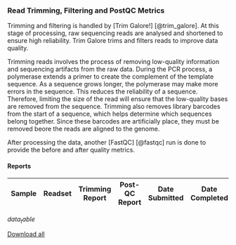 ### Read Trimming, Filtering and PostQC Metrics

Trimming and filtering is handled by [Trim Galore!] [@trim_galore]. At this stage of processing, raw sequencing reads are analysed and shortened to ensure high reliability. Trim Galore trims and filters reads to improve data quality.

Trimming reads involves the process of removing low-quality information and sequencing artifacts from the raw data. During the PCR process, a polymerase extends a primer to create the complement of the template sequence. As a sequence grows longer, the polymerase may make more errors in the sequence. This reduces the reliability of a sequence. Therefore, limiting the size of the read will ensure that the low-quality bases are removed from the sequence. Trimming also removes library barcodes from the start of a sequence, which helps determine which sequences belong together. Since these barcodes are artificially place, they must be removed beore the reads are aligned to the genome.

After processing the data, another [FastQC] [@fastqc] run is done to provide the before and after quality metrics.

#### Reports

| Sample | Readset | Trimming Report | Post-QC Report| Date Submitted | Date Completed |
|--------|---------|-----------------|---------------|----------------|----------------|
$data_table$

[Download all](data/trim_galore/trim_galore.zip)

